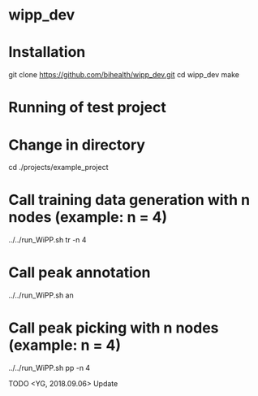 # wipp_dev


# Installation
git clone https://github.com/bihealth/wipp_dev.git
cd wipp_dev
make


# Running of test project

# Change in directory
cd ./projects/example_project
# Call training data generation with n nodes (example: n = 4)
../../run_WiPP.sh tr -n 4 
# Call peak annotation
../../run_WiPP.sh an
# Call peak picking with n nodes (example: n = 4)
../../run_WiPP.sh pp -n 4 


TODO <YG, 2018.09.06> Update
